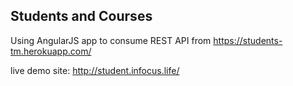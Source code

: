 ## Students and Courses

Using AngularJS app to consume REST API
from https://students-tm.herokuapp.com/

live demo site: http://student.infocus.life/
